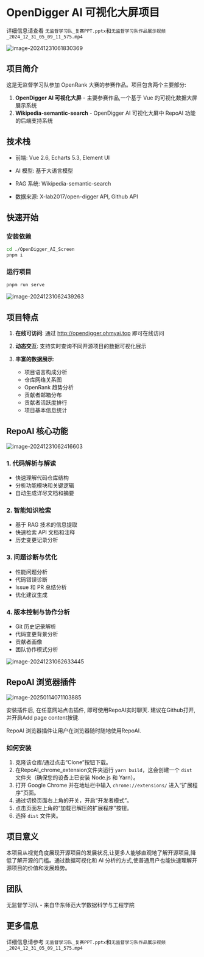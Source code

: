 # OpenDigger AI 可视化大屏项目

详细信息请查看 `无监督学习队_复赛PPT.pptx`和`无监督学习队作品展示视频_2024_12_31_05_09_11_575.mp4`

![image-20241231061830369](./assets/image-20241231061830369.png)

## 项目简介

这是无监督学习队参加 OpenRank 大赛的参赛作品。项目包含两个主要部分:

1. **OpenDigger AI 可视化大屏** - 主要参赛作品,一个基于 Vue 的可视化数据大屏展示系统
2. **Wikipedia-semantic-search** - OpenDigger AI 可视化大屏中 RepoAI 功能的后端支持系统

## 技术栈

- 前端: Vue 2.6, Echarts 5.3, Element UI

- AI 模型: 基于大语言模型

- RAG 系统: Wikipedia-semantic-search

- 数据来源: X-lab2017/open-digger API, Github API

## 快速开始

### 安装依赖

```bash
cd ./OpenDigger_AI_Screen
pnpm i
```

### 运行项目

```bash
pnpm run serve
```

![image-20241231062439263](./assets/image-20241231062439263.png)

## 项目特点

1. **在线可访问**: 通过 http://opendigger.ohmyai.top 即可在线访问

2. **动态交互**: 支持实时查询不同开源项目的数据可视化展示

3. **丰富的数据展示**:
   - 项目语言构成分析
   - 仓库网络关系图
   - OpenRank 趋势分析
   - 贡献者邮箱分布
   - 贡献者活跃度排行
   - 项目基本信息统计

## RepoAI 核心功能

   ![image-20241231062416603](./assets/image-20241231062416603.png)

### 1. 代码解析与解读
   - 快速理解代码仓库结构
   - 分析功能模块和关键逻辑
   - 自动生成详尽文档和摘要

### 2. 智能知识检索
   - 基于 RAG 技术的信息提取
   - 快速检索 API 文档和注释
   - 历史变更记录分析

### 3. 问题诊断与优化
   - 性能问题分析
   - 代码错误诊断
   - Issue 和 PR 总结分析
   - 优化建议生成

### 4. 版本控制与协作分析
   - Git 历史记录解析
   - 代码变更背景分析
   - 贡献者画像
   - 团队协作模式分析

   ![image-20241231062633445](./assets/image-20241231062633445.png)

## RepoAI 浏览器插件

![image-20250114071103885](./assets/image-20250114071103885.png)

安装插件后, 在任意网站点击插件, 即可使用RepoAI实时聊天. 建议在Github打开, 并开启Add page content按键.

RepoAI 浏览器插件让用户在浏览器随时随地使用RepoAI.

### 如何安装

1. 克隆该仓库/通过点击“Clone”按钮下载。
2. 在RepoAI_chrome_extension文件夹运行 `yarn build`，这会创建一个 `dist` 文件夹（确保您的设备上已安装 Node.js 和 Yarn）。
3. 打开 Google Chrome 并在地址栏中输入 `chrome://extensions/` 进入“扩展程序”页面。
4. 通过切换页面右上角的开关，开启“开发者模式”。
5. 点击页面左上角的“加载已解压的扩展程序”按钮。
6. 选择 `dist` 文件夹。

## 项目意义

本项目从视觉角度展现开源项目的发展状况,让更多人能够直观地了解开源项目,降低了解开源的门槛。通过数据可视化和 AI 分析的方式,使普通用户也能快速理解开源项目的价值和发展趋势。

## 团队

无监督学习队 - 来自华东师范大学数据科学与工程学院

## 更多信息

详细信息请参考 `无监督学习队_复赛PPT.pptx`和`无监督学习队作品展示视频_2024_12_31_05_09_11_575.mp4`